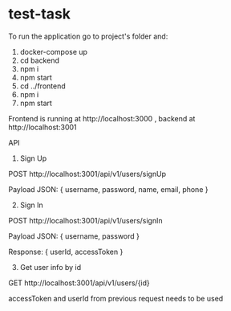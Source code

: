 # test-task

To run the application go to project's folder and:

1. docker-compose up
2. cd backend
3. npm i
4. npm start
5. cd ../frontend
6. npm i
7. npm start

Frontend is running at http://localhost:3000 , backend at http://localhost:3001

API

1. Sign Up

POST http://localhost:3001/api/v1/users/signUp

Payload JSON: { username, password, name, email, phone }

2. Sign In

POST http://localhost:3001/api/v1/users/signIn

Payload JSON: { username, password }

Response: { userId, accessToken }

3. Get user info by id

GET http://localhost:3001/api/v1/users/{id}

accessToken and userId from previous request needs to be used